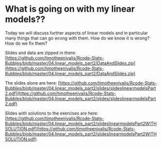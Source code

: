 # What is going on with my linear models??

Today we will discuss further aspects of linear models and in particular many things that can go wrong with them.
How do we know it is wrong? How do we fix them?

Slides and data are zipped in there: [https://github.com/timotheenivalis/Rcode-Stats-Bubbles/blob/master/04.linear_models_part2/DataAndSlides.zip](https://github.com/timotheenivalis/Rcode-Stats-Bubbles/blob/master/04.linear_models_part2/DataAndSlides.zip)

The slides alone are here: [https://github.com/timotheenivalis/Rcode-Stats-Bubbles/blob/master/04.linear_models_part2/slides/slideslinearmodelsPart2.pdf](https://github.com/timotheenivalis/Rcode-Stats-Bubbles/blob/master/04.linear_models_part2/slides/slideslinearmodelsPart2.pdf)

Slides with solutions to the exercises are here: [https://github.com/timotheenivalis/Rcode-Stats-Bubbles/blob/master/04.linear_models_part2/slideslinearmodelsPart2WITHSOLUTION.pdf](https://github.com/timotheenivalis/Rcode-Stats-Bubbles/blob/master/04.linear_models_part2/slideslinearmodelsPart2WITHSOLUTION.pdf)
